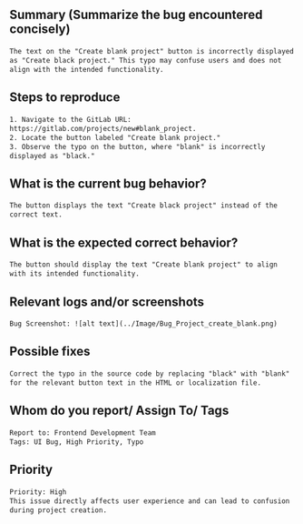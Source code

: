 
## Summary (Summarize the bug encountered concisely)

    The text on the "Create blank project" button is incorrectly displayed as "Create black project." This typo may confuse users and does not align with the intended functionality.

## Steps to reproduce  

    1. Navigate to the GitLab URL: https://gitlab.com/projects/new#blank_project.
    2. Locate the button labeled "Create blank project."
    3. Observe the typo on the button, where "blank" is incorrectly displayed as "black."
   

## What is the current bug behavior?

    The button displays the text "Create black project" instead of the correct text.
     

## What is the expected correct behavior?

    The button should display the text "Create blank project" to align with its intended functionality.
     
## Relevant logs and/or screenshots

    Bug Screenshot: ![alt text](../Image/Bug_Project_create_blank.png)

## Possible fixes

    Correct the typo in the source code by replacing "black" with "blank" for the relevant button text in the HTML or localization file.

## Whom do you report/ Assign To/ Tags

    Report to: Frontend Development Team
    Tags: UI Bug, High Priority, Typo

## Priority

    Priority: High
    This issue directly affects user experience and can lead to confusion during project creation.   
